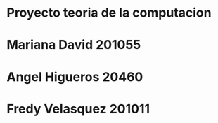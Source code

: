 # Proyecto teoria de la computacion
# Mariana David 201055
# Angel Higueros 20460
# Fredy Velasquez 201011

